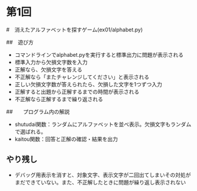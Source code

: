 # 第1回
#　消えたアルファベットを探すゲーム(ex01/alphabet.py)

##　遊び方
* コマンドラインでalphabet.pyを実行すると標準出力に問題が表示される
* 標準入力から欠損文字数を入力
* 正解なら、欠損文字を答える
* 不正解なら「またチャレンジしてください」と表示される
* 正しい欠損文字数が答えられたら、欠損した文字を1つずつ入力
* 正解すると出題から正解するまでの時間が表示される
* 不正解なら正解するまで繰り返される

##　　プログラム内の解説
* shutudai関数：ランダムにアルファベットを並べ表示。欠損文字もランダムで選ばれる。
* kaitou関数：回答と正解の確認・結果を出力

## やり残し
* デバッグ用表示を消すと、対象文字、表示文字が二回出てしまいその対処がまだできていない。また、不正解したときに問題が繰り返し表示されない